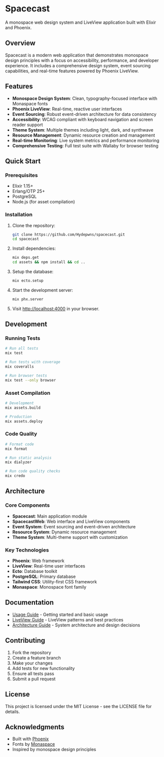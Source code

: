 # Spacecast

A monospace web design system and LiveView application built with Elixir and Phoenix.

## Overview

Spacecast is a modern web application that demonstrates monospace design principles with a focus on accessibility, performance, and developer experience. It includes a comprehensive design system, event sourcing capabilities, and real-time features powered by Phoenix LiveView.

## Features

- **Monospace Design System**: Clean, typography-focused interface with Monaspace fonts
- **Phoenix LiveView**: Real-time, reactive user interfaces
- **Event Sourcing**: Robust event-driven architecture for data consistency
- **Accessibility**: WCAG compliant with keyboard navigation and screen reader support
- **Theme System**: Multiple themes including light, dark, and synthwave
- **Resource Management**: Dynamic resource creation and management
- **Real-time Monitoring**: Live system metrics and performance monitoring
- **Comprehensive Testing**: Full test suite with Wallaby for browser testing

## Quick Start

### Prerequisites

- Elixir 1.15+
- Erlang/OTP 25+
- PostgreSQL
- Node.js (for asset compilation)

### Installation

1. Clone the repository:
   ```bash
   git clone https://github.com/Hydepwns/spacecast.git
   cd spacecast
   ```

2. Install dependencies:
   ```bash
   mix deps.get
   cd assets && npm install && cd ..
   ```

3. Setup the database:
   ```bash
   mix ecto.setup
   ```

4. Start the development server:
   ```bash
   mix phx.server
   ```

5. Visit [http://localhost:4000](http://localhost:4000) in your browser.

## Development

### Running Tests

```bash
# Run all tests
mix test

# Run tests with coverage
mix coveralls

# Run browser tests
mix test --only browser
```

### Asset Compilation

```bash
# Development
mix assets.build

# Production
mix assets.deploy
```

### Code Quality

```bash
# Format code
mix format

# Run static analysis
mix dialyzer

# Run code quality checks
mix credo
```

## Architecture

### Core Components

- **Spacecast**: Main application module
- **SpacecastWeb**: Web interface and LiveView components
- **Event System**: Event sourcing and event-driven architecture
- **Resource System**: Dynamic resource management
- **Theme System**: Multi-theme support with customization

### Key Technologies

- **Phoenix**: Web framework
- **LiveView**: Real-time user interfaces
- **Ecto**: Database toolkit
- **PostgreSQL**: Primary database
- **Tailwind CSS**: Utility-first CSS framework
- **Monaspace**: Monospace font family

## Documentation

- [Usage Guide](examples/USAGE.md) - Getting started and basic usage
- [LiveView Guide](examples/LIVEVIEW.md) - LiveView patterns and best practices
- [Architecture Guide](examples/ARCHITECTURE.md) - System architecture and design decisions

## Contributing

1. Fork the repository
2. Create a feature branch
3. Make your changes
4. Add tests for new functionality
5. Ensure all tests pass
6. Submit a pull request

## License

This project is licensed under the MIT License - see the LICENSE file for details.

## Acknowledgments

- Built with [Phoenix](https://phoenixframework.org/)
- Fonts by [Monaspace](https://github.com/githubnext/monaspace)
- Inspired by monospace design principles 